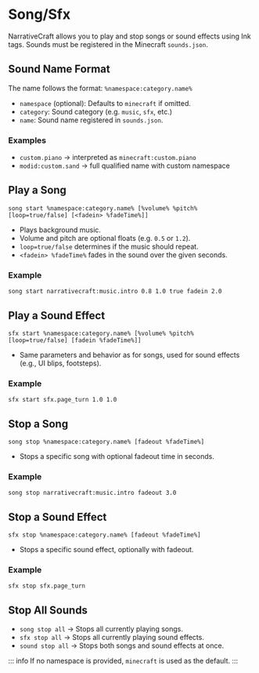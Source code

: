 # Song/Sfx

NarrativeCraft allows you to play and stop songs or sound effects using Ink tags. Sounds must be registered in the Minecraft `sounds.json`.

## Sound Name Format

The name follows the format: `%namespace:category.name%`

- `namespace` (optional): Defaults to `minecraft` if omitted.
- `category`: Sound category (e.g. `music`, `sfx`, etc.)
- `name`: Sound name registered in `sounds.json`.

### Examples

- `custom.piano` → interpreted as `minecraft:custom.piano`
- `modid:custom.sand` → full qualified name with custom namespace


## Play a Song

```
song start %namespace:category.name% [%volume% %pitch% [loop=true/false] [<fadein> %fadeTime%]]
```

- Plays background music.
- Volume and pitch are optional floats (e.g. `0.5` or `1.2`).
- `loop=true/false` determines if the music should repeat.
- `<fadein> %fadeTime%` fades in the sound over the given seconds.

### Example

```
song start narrativecraft:music.intro 0.8 1.0 true fadein 2.0
```

## Play a Sound Effect

```
sfx start %namespace:category.name% [%volume% %pitch% [loop=true/false] [fadein %fadeTime%]]
```

- Same parameters and behavior as for songs, used for sound effects (e.g., UI blips, footsteps).

### Example

```
sfx start sfx.page_turn 1.0 1.0
```

## Stop a Song

```
song stop %namespace:category.name% [fadeout %fadeTime%]
```

- Stops a specific song with optional fadeout time in seconds.

### Example

```
song stop narrativecraft:music.intro fadeout 3.0
```


## Stop a Sound Effect

```
sfx stop %namespace:category.name% [fadeout %fadeTime%]
```

- Stops a specific sound effect, optionally with fadeout.

### Example

``sfx stop sfx.page_turn``


## Stop All Sounds

- ``song stop all`` → Stops all currently playing songs.
- ``sfx stop all`` → Stops all currently playing sound effects.
- ``sound stop all`` → Stops both songs and sound effects at once.

::: info
If no namespace is provided, `minecraft` is used as the default.
:::

